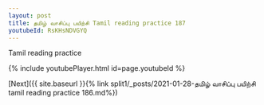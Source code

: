 ```yaml
---
layout: post
title: தமிழ் வாசிப்பு பயிற்சி Tamil reading practice 187
youtubeId: RsKHsNDVGYQ
---
```

 
 
Tamil reading practice
 
 
 
 
 


{% include youtubePlayer.html id=page.youtubeId %}
 
[Next]({{ site.baseurl }}{% link  split1/_posts/2021-01-28-தமிழ் வாசிப்பு பயிற்சி tamil reading practice 186.md%})
 
